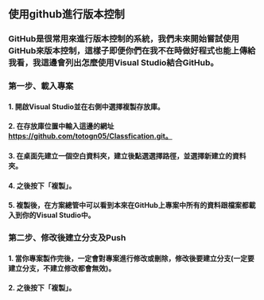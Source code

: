 ## 使用github進行版本控制
### GitHub是很常用來進行版本控制的系統，我們未來開始嘗試使用GitHub來版本控制，這樣子即便你們在我不在時做好程式也能上傳給我看，我這邊會列出怎麼使用Visual Studio結合GitHub。
### 第一步、載入專案
#### 1. 開啟Visual Studio並在右側中選擇複製存放庫。
#### 2. 在存放庫位置中輸入這邊的網址 https://github.com/totogn05/Classfication.git。
#### 3. 在桌面先建立一個空白資料夾，建立後點選選擇路徑，並選擇新建立的資料夾。
#### 4. 之後按下「複製」。
#### 5. 複製後，在方案總管中可以看到本來在GitHub上專案中所有的資料跟檔案都載入到你的Visual Studio中。
### 第二步、修改後建立分支及Push
#### 1. 當你專案製作完後，一定會對專案進行修改或刪除，修改後要建立分支(一定要建立分支，不建立修改都會無效)。
#### 2. 之後按下「複製」。
